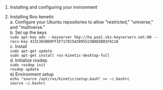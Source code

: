

1. Installing and configuring your invironment </br>

1. Installing Ros-kenetic </br>
	a. Configure your Ubuntu repositories to allow "restricted," "universe," and "multiverse." </br>
	b. Set up the keys </br>
		`sudo apt-key adv --keyserver hkp://ha.pool.sks-keyservers.net:80 --recv-key 421C365BD9FF1F717815A3895523BAEEB01FA116` </br>
	c. Install </br>
		  `sudo apt-get update` </br>
		  `sudo apt-get install ros-kinetic-desktop-full` </br>
	d. Initialize rosdep </br>
		  `sudo rosdep init` </br>
		  `rosdep update`  </br>
	e) Environment setup </br>
		  `echo "source /opt/ros/kinetic/setup.bash" >> ~/.bashrc` </br>
		  `source ~/.bashrc` </br>
